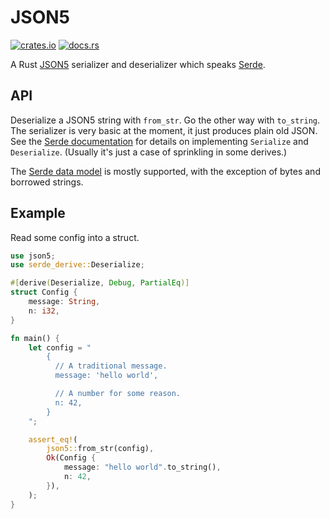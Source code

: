 # JSON5

[![crates.io](https://img.shields.io/crates/v/json5.svg)](https://crates.io/crates/json5)
[![docs.rs](https://docs.rs/json5/badge.svg)](https://docs.rs/json5)

A Rust [JSON5] serializer and deserializer which speaks [Serde].

## API

Deserialize a JSON5 string with `from_str`. Go the other way with `to_string`.
The serializer is very basic at the moment, it just produces plain old JSON.
See the [Serde documentation] for details on implementing `Serialize` and
`Deserialize`. (Usually it's just a case of sprinkling in some derives.)

The [Serde data model] is mostly supported, with the exception of bytes and
borrowed strings.

## Example

Read some config into a struct.

```rust
use json5;
use serde_derive::Deserialize;

#[derive(Deserialize, Debug, PartialEq)]
struct Config {
    message: String,
    n: i32,
}

fn main() {
    let config = "
        {
          // A traditional message.
          message: 'hello world',

          // A number for some reason.
          n: 42,
        }
    ";

    assert_eq!(
        json5::from_str(config),
        Ok(Config {
            message: "hello world".to_string(),
            n: 42,
        }),
    );
}
```

[JSON5]: https://json5.org/
[Serde]: https://serde.rs/
[Serde documentation]: https://serde.rs/custom-serialization.html
[Serde data model]: https://serde.rs/data-model.html
